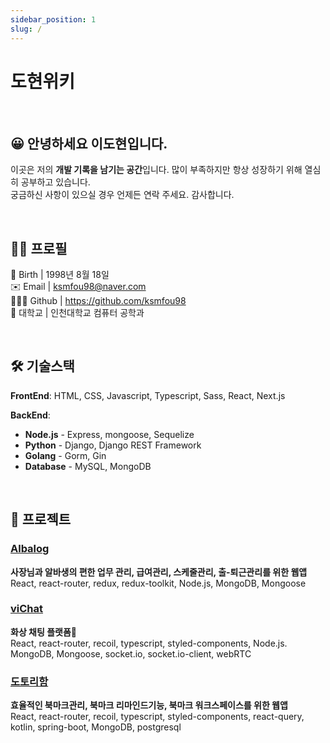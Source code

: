 ```yaml
---
sidebar_position: 1
slug: /
---
```


# 도현위키

<br />

## 😀 안녕하세요 이도현입니다.

이곳은 저의 <b>개발 기록을 남기는 공간</b>입니다. 많이 부족하지만 항상 성장하기 위해 열심히 공부하고 있습니다.  
궁금하신 사항이 있으실 경우 언제든 연락 주세요. 감사합니다.

<br />

## 💁‍♂️ 프로필

🎂 Birth | 1998년 8월 18일  
✉️ Email | ksmfou98@naver.com  
👨🏼‍💻 Github | https://github.com/ksmfou98  
🏫 대학교 | 인천대학교 컴퓨터 공학과

<br />

## 🛠️ 기술스택

**FrontEnd**: HTML, CSS, Javascript, Typescript, Sass, React, Next.js

**BackEnd**:

- **Node.js** - Express, mongoose, Sequelize
- **Python** - Django, Django REST Framework
- **Golang** - Gorm, Gin
- **Database** - MySQL, MongoDB

<br />

## 📰 프로젝트

### [Albalog](https://github.com/AlbalogTeam/AlbalogClient)

**사장님과 알바생의 편한 업무 관리, 급여관리, 스케줄관리, 출-퇴근관리를 위한 웹앱**  
React, react-router, redux, redux-toolkit, Node.js, MongoDB, Mongoose

### [viChat](https://github.com/ksmfou98/viChat)

**화상 채팅 플랫폼💂**  
 React, react-router, recoil, typescript, styled-components, Node.js. MongoDB, Mongoose, socket.io, socket.io-client, webRTC

### [도토리함](https://github.com/YAPP-19th/Web-Team-2-Frontend)

**효율적인 북마크관리, 북마크 리마인드기능, 북마크 워크스페이스를 위한 웹앱**  
React, react-router, recoil, typescript, styled-components, react-query, kotlin, spring-boot, MongoDB, postgresql

<br />

